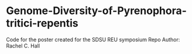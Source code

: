 # Genome-Diversity-of-Pyrenophora-tritici-repentis
Code for the poster created for the SDSU REU symposium
Repo Author: Rachel C. Hall
